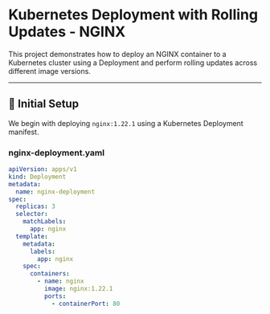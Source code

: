# Kubernetes Deployment with Rolling Updates - NGINX

This project demonstrates how to deploy an NGINX container to a Kubernetes cluster using a Deployment and perform rolling updates across different image versions.

---

## 🧱 Initial Setup

We begin with deploying `nginx:1.22.1` using a Kubernetes Deployment manifest.

### nginx-deployment.yaml

```yaml
apiVersion: apps/v1
kind: Deployment
metadata:
  name: nginx-deployment
spec:
  replicas: 3
  selector:
    matchLabels:
      app: nginx
  template:
    metadata:
      labels:
        app: nginx
    spec:
      containers:
        - name: nginx
          image: nginx:1.22.1
          ports:
            - containerPort: 80
